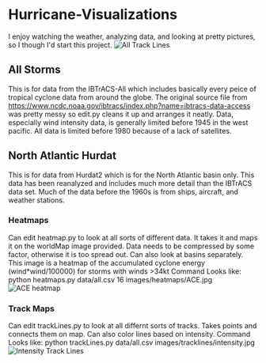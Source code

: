 # Hurricane-Visualizations
I enjoy watching the weather, analyzing data, and looking at pretty pictures, so I though I'd start this project.
<img src="https://raw.githubusercontent.com/rmmartin02/Hurricane-Visualizations/master/Wallpapers/AllTrackLines.jpg" alt="All Track Lines">

## All Storms
This is for data from the IBTrACS-All which includes basically every peice of tropical cyclone data from around the globe.
The original source file from https://www.ncdc.noaa.gov/ibtracs/index.php?name=ibtracs-data-access was pretty messy so edit.py cleans it up and arranges it neatly.
Data, especially wind intensity data, is generally limited before 1945 in the west pacific. All data is limited before 1980 because of a lack of satellites.

## North Atlantic Hurdat
This is for data from Hurdat2 which is for the North Atlantic basin only. This data has been reanalyzed and includes much more detail than the IBTrACS data set.
Much of the data before the 1960s is from ships, aircraft, and weather stations.

### Heatmaps
Can edit heatmap.py to look at all sorts of different data. It takes it and maps it on the worldMap image provided. Data needs to be compressed by some factor, otherwise it is too spread out. Can also look at basins separately.
This image is a heatmap of the accumulated cyclone energy (wind*wind/100000) for storms with winds >34kt
Command Looks like: python heatmaps.py data/all.csv 16 images/heatmaps/ACE.jpg
<img src="https://raw.githubusercontent.com/rmmartin02/Hurricane-Visualizations/master/Wallpapers/ACEHeatmap.jpg" alt="ACE heatmap" >

### Track Maps
Can edit trackLines.py to look at all differnt sorts of tracks. Takes points and connects them on map. Can also color lines based on intensity.
Command Looks like: python trackLines.py data/all.csv images/tracklines/intensity.jpg
<img src="https://raw.githubusercontent.com/rmmartin02/Hurricane-Visualizations/master/Wallpapers/AllTracksIntensity.jpg" alt="Intensity Track Lines">
